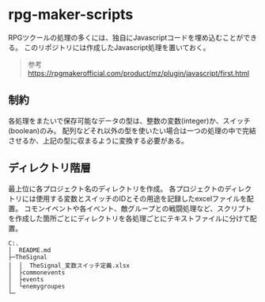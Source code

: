 # rpg-maker-scripts

RPGツクールの処理の多くには、独自にJavascriptコードを埋め込むことができる。
このリポジトリには作成したJavascript処理を置いておく。

> 参考
> https://rpgmakerofficial.com/product/mz/plugin/javascript/first.html

## 制約
各処理をまたいで保存可能なデータの型は、整数の変数(integer)か、スイッチ(boolean)のみ。
配列などそれ以外の型を使いたい場合は一つの処理の中で完結させるか、上記の型に収まるように変換する必要がある。

## ディレクトリ階層
最上位に各プロジェクト名のディレクトリを作成。
各プロジェクトのディレクトリには使用する変数とスイッチのIDとその用途を記録したexcelファイルを配置。
コモンイベントや各イベント、敵グループとの戦闘処理など、スクリプトを作成した箇所ごとにディレクトリを各処理ごとにテキストファイルに分けて配置。

```
C:.
│  README.md
├─TheSignal
│  │  TheSignal_変数スイッチ定義.xlsx
│  ├commonevents
│  ├events
│  └enemygroupes
└─
```



